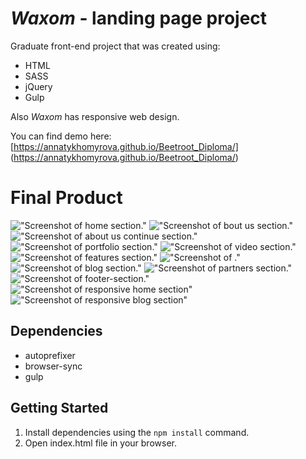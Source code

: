 # <strong><em>Waxom</em></strong> - landing page project

Graduate front-end project that was created using:
- HTML
- SASS
- jQuery
- Gulp

Also <em>Waxom</em> has responsive web design.

You can find demo here: [https://annatykhomyrova.github.io/Beetroot_Diploma/] (https://annatykhomyrova.github.io/Beetroot_Diploma/)

# Final Product

!["Screenshot of home section."](https://github.com/AnnaTykhomyrova/Beetroot_Diploma/blob/master/docs/home-section.png)
!["Screenshot of bout us section."](https://github.com/AnnaTykhomyrova/Beetroot_Diploma/blob/master/docs/about_us-section.png)
!["Screenshot of about us continue section."](https://github.com/AnnaTykhomyrova/Beetroot_Diploma/blob/master/docs/about_us_continue-section.png)
!["Screenshot of portfolio section."](https://github.com/AnnaTykhomyrova/Beetroot_Diploma/blob/master/docs/portfolio-section.png)
!["Screenshot of video section."](https://github.com/AnnaTykhomyrova/Beetroot_Diploma/blob/master/docs/video-section.png)
!["Screenshot of features section."](https://github.com/AnnaTykhomyrova/Beetroot_Diploma/blob/master/docs/features-section.png)
!["Screenshot of ."](https://github.com/AnnaTykhomyrova/Beetroot_Diploma/blob/master/docs/counters-section.png)
!["Screenshot of blog section."](https://github.com/AnnaTykhomyrova/Beetroot_Diploma/blob/master/docs/blog-section.png)
!["Screenshot of partners section."](https://github.com/AnnaTykhomyrova/Beetroot_Diploma/blob/master/docs/partners-section.png)
!["Screenshot of footer-section."](https://github.com/AnnaTykhomyrova/Beetroot_Diploma/blob/master/docs/footer-section.png)
!["Screenshot of responsive home section"](https://github.com/AnnaTykhomyrova/Beetroot_Diploma/blob/master/docs/responsive-home-section.png)
!["Screenshot of responsive blog section"](https://github.com/AnnaTykhomyrova/Beetroot_Diploma/blob/master/docs/responsive-blog-section.png)

## Dependencies

- autoprefixer
- browser-sync
- gulp
    
## Getting Started

1. Install dependencies using the `npm install` command.
2. Open index.html file in your browser.